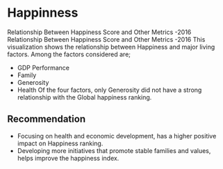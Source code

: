 # Happinness
Relationship Between Happiness Score and Other Metrics -2016 
Relationship Between Happiness Score and Other Metrics -2016
This visualization shows the relationship between Happiness and major living factors. Among the factors considered are;
* GDP Performance
* Family
* Generosity
* Health
Of the four factors, only Generosity did not have a strong relationship with the Global happiness ranking.

## Recommendation
* Focusing on health and economic development, has a higher positive impact on Happiness ranking.
* Developing more initiatives that promote stable families and values, helps improve the happiness index.
